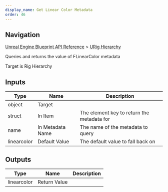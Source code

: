 ```yaml
---
display_name: Get Linear Color Metadata
order: 46
---
```

## Navigation

[Unreal Engine Blueprint API Reference](https://dev.epicgames.com/documentation/en-us/unreal-engine/BlueprintAPI) > [URig Hierarchy](https://dev.epicgames.com/documentation/en-us/unreal-engine/BlueprintAPI/URigHierarchy)

Queries and returns the value of FLinearColor metadata

Target is Rig Hierarchy

## Inputs

| Type | Name | Description |
| --- | --- | --- |
| object | Target |  |
| struct | In Item | The element key to return the metadata for |
| name | In Metadata Name | The name of the metadata to query |
| linearcolor | Default Value | The default value to fall back on |

## Outputs

| Type | Name | Description |
| --- | --- | --- |
| linearcolor | Return Value |  |
